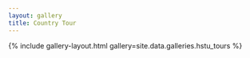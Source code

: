 ```yaml
---
layout: gallery
title: Country Tour
---
```


{% include gallery-layout.html gallery=site.data.galleries.hstu_tours %}
